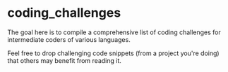 # coding_challenges

The goal here is to compile a comprehensive list of coding challenges for intermediate coders of various languages.

Feel free to drop challenging code snippets (from a project you're doing) that others may benefit from reading it.
